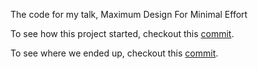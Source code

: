 The code for my talk, Maximum Design For Minimal Effort

To see how this project started, checkout this [commit](https://github.com/mergesort/Radiant-Reader/commit/8d0a3705057dc709b83279439636f79112dc22ba).

To see where we ended up, checkout this [commit](https://github.com/mergesort/Radiant-Reader/commit/7307181c47acbf666f6104c404d7d520df8376df).